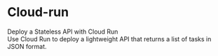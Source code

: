 # Cloud-run
Deploy a Stateless API with Cloud Run </br>
Use Cloud Run to deploy a lightweight API that returns a list of tasks in JSON format.

